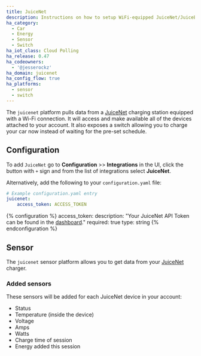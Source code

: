 ```yaml
---
title: JuiceNet
description: Instructions on how to setup WiFi-equipped JuiceNet/JuiceBox charging stations with Home Assistant.
ha_category:
  - Car
  - Energy
  - Sensor
  - Switch
ha_iot_class: Cloud Polling
ha_release: 0.47
ha_codeowners:
  - '@jesserockz'
ha_domain: juicenet
ha_config_flow: true
ha_platforms:
  - sensor
  - switch
---
```


The `juicenet` platform pulls data from a [JuiceNet](https://evcharging.enelx.com/products/juicebox) charging station equipped with a Wi-Fi connection. It will access and make available all of the devices attached to your account. It also exposes a switch allowing you to charge your car now instead of waiting for the pre-set schedule.

## Configuration

To add `JuiceNet` go to **Configuration** >> **Integrations** in the UI, click the button with `+` sign and from the list of integrations select **JuiceNet**.

Alternatively, add the following to your `configuration.yaml` file:

```yaml
# Example configuration.yaml entry
juicenet:
    access_token: ACCESS_TOKEN
```

{% configuration %}
access_token:
  description: "Your JuiceNet API Token can be found in the [dashboard](https://home.juice.net/Manage)."
  required: true
  type: string
{% endconfiguration %}

## Sensor

The `juicenet` sensor platform allows you to get data from your [JuiceNet](https://evcharging.enelx.com/products/juicebox) charger.

### Added sensors

These sensors will be added for each JuiceNet device in your account:

- Status
- Temperature (inside the device)
- Voltage
- Amps
- Watts
- Charge time of session
- Energy added this session
